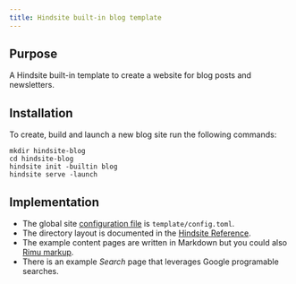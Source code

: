 ```yaml
---
title: Hindsite built-in blog template
---
```


## Purpose
A Hindsite built-in template to create a website for blog posts and newsletters.

## Installation
To create, build and launch a new blog site run the following commands:

```
mkdir hindsite-blog
cd hindsite-blog
hindsite init -builtin blog
hindsite serve -launch
```

## Implementation
- The global site [configuration file](https://srackham.github.io/hindsite/index.html#configuration) is `template/config.toml`.
- The directory layout is documented in the [Hindsite Reference](https://srackham.github.io/hindsite/index.html#sites).
- The example content pages are written in Markdown but you could also [Rimu markup](https://github.com/srackham/rimu).
- There is an example _Search_ page that leverages Google programable searches.
